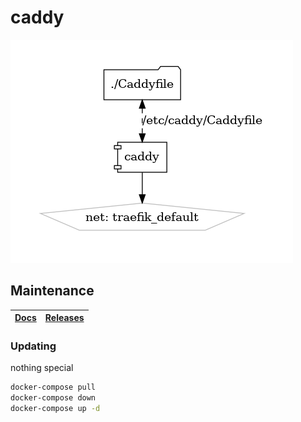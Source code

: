 # caddy

![Architecture](architecture.png?raw=true)

## Maintenance

| [Docs](https://caddyserver.com/docs/) | [Releases](https://github.com/caddyserver/caddy/releases) |
| --- | --- |

### Updating

nothing special

```bash
docker-compose pull
docker-compose down
docker-compose up -d
```
